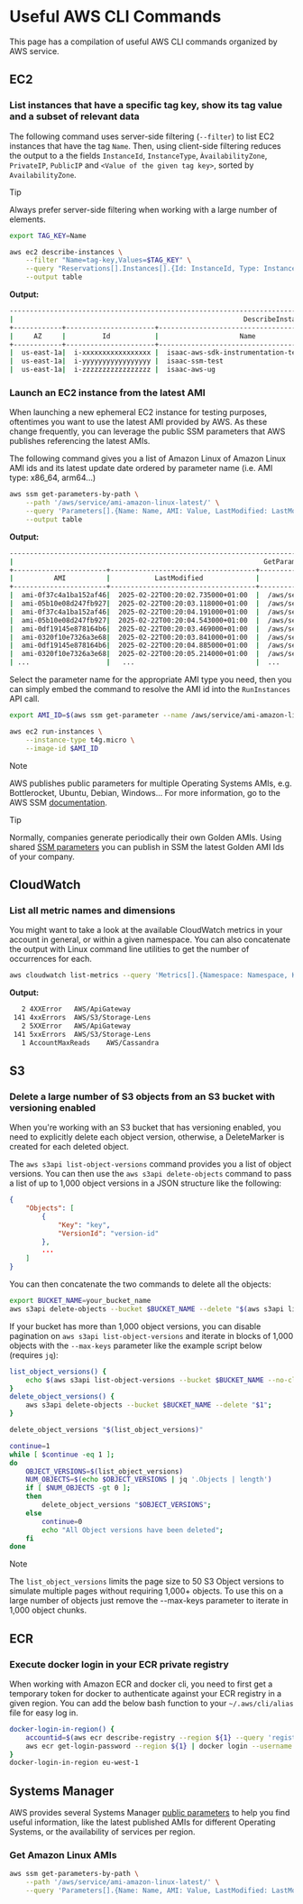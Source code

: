 # Useful AWS CLI Commands

This page has a compilation of useful AWS CLI commands organized by AWS service.

## EC2 

### List instances that have a specific tag key, show its tag value and a subset of relevant data

The following command uses server-side filtering (`--filter`) to list EC2 instances that have the tag `Name`. Then, using client-side filtering reduces the output to a the fields `InstanceId`, `InstanceType`, `ÀvailabilityZone`, `PrivateIP`, `PublicIP` and `<Value of the given tag key>`, sorted by `AvailabilityZone`.

> [!TIP]
> Always prefer server-side filtering when working with a large number of elements. 

```bash
export TAG_KEY=Name

aws ec2 describe-instances \
    --filter "Name=tag-key,Values=$TAG_KEY" \
    --query "Reservations[].Instances[].{Id: InstanceId, Type: InstanceType, AZ: Placement.AvailabilityZone, PrivateIP: PrivateIpAddress, PublicIP: PublicIpAddress, Name: Tags[?Key=='$TAG_KEY'] | [0].Value} | sort_by(@,&AZ) " \
    --output table
```

**Output:**

```bash
------------------------------------------------------------------------------------------------------------------------------------
|                                                         DescribeInstances                                                        |
+------------+----------------------+---------------------------------------------+----------------+-----------------+-------------+
|     AZ     |         Id           |                    Name                     |   PrivateIP    |    PublicIP     |    Type     |
+------------+----------------------+---------------------------------------------+----------------+-----------------+-------------+
|  us-east-1a|  i-xxxxxxxxxxxxxxxxx |  isaac-aws-sdk-instrumentation-testing      |  10.0.1.60     |  54.x.y.z       |  t3.medium  |
|  us-east-1a|  i-yyyyyyyyyyyyyyyyy |  isaac-ssm-test                             |  172.31.33.245 |  None           |  t2.micro   |
|  us-east-1a|  i-zzzzzzzzzzzzzzzzz |  isaac-aws-ug                               |  10.0.1.102    |  3.x.y.z        |  t3.medium  |
```

### Launch an EC2 instance from the latest AMI

When launching a new ephemeral EC2 instance for testing purposes, oftentimes you want to use the latest AMI provided by AWS. As these change frequently, you can leverage the public SSM parameters that AWS publishes referencing the latest AMIs.

The following command gives you a list of Amazon Linux of Amazon Linux AMI ids and its latest update date ordered by parameter name (i.e. AMI type: x86_64, arm64...) 

```bash
aws ssm get-parameters-by-path \
    --path '/aws/service/ami-amazon-linux-latest/' \
    --query 'Parameters[].{Name: Name, AMI: Value, LastModified: LastModifiedDate} | sort_by(@,&Name)' \
    --output table
```

**Output:**

```bash
------------------------------------------------------------------------------------------------------------------------------------------------
|                                                              GetParametersByPath                                                             |
+-----------------------+------------------------------------+---------------------------------------------------------------------------------+
|          AMI          |           LastModified             |                                      Name                                       |
+-----------------------+------------------------------------+---------------------------------------------------------------------------------+
|  ami-0f37c4a1ba152af46|  2025-02-22T00:20:02.735000+01:00  |  /aws/service/ami-amazon-linux-latest/al2023-ami-kernel-6.1-arm64               |
|  ami-05b10e08d247fb927|  2025-02-22T00:20:03.118000+01:00  |  /aws/service/ami-amazon-linux-latest/al2023-ami-kernel-6.1-x86_64              |
|  ami-0f37c4a1ba152af46|  2025-02-22T00:20:04.191000+01:00  |  /aws/service/ami-amazon-linux-latest/al2023-ami-kernel-default-arm64           |
|  ami-05b10e08d247fb927|  2025-02-22T00:20:04.543000+01:00  |  /aws/service/ami-amazon-linux-latest/al2023-ami-kernel-default-x86_64          |
|  ami-0df19145e878164b6|  2025-02-22T00:20:03.469000+01:00  |  /aws/service/ami-amazon-linux-latest/al2023-ami-minimal-kernel-6.1-arm64       |
|  ami-0320f10e7326a3e68|  2025-02-22T00:20:03.841000+01:00  |  /aws/service/ami-amazon-linux-latest/al2023-ami-minimal-kernel-6.1-x86_64      |
|  ami-0df19145e878164b6|  2025-02-22T00:20:04.885000+01:00  |  /aws/service/ami-amazon-linux-latest/al2023-ami-minimal-kernel-default-arm64   |
|  ami-0320f10e7326a3e68|  2025-02-22T00:20:05.214000+01:00  |  /aws/service/ami-amazon-linux-latest/al2023-ami-minimal-kernel-default-x86_64  |
| ...                   |   ...                              |  ...                                                                            |
```

Select the parameter name for the appropriate AMI type you need, then you can simply embed the command to resolve the AMI id into the `RunInstances` API call.

```bash
export AMI_ID=$(aws ssm get-parameter --name /aws/service/ami-amazon-linux-latest/al2023-ami-kernel-default-arm64 --query 'Parameter.Value' --output text)

aws ec2 run-instances \
    --instance-type t4g.micro \
    --image-id $AMI_ID
```

> [!NOTE]
> AWS publishes public parameters for multiple Operating Systems AMIs, e.g. Bottlerocket, Ubuntu, Debian, Windows... For more information, go to the AWS SSM [documentation](https://docs.aws.amazon.com/systems-manager/latest/userguide/parameter-store-finding-public-parameters.html).

> [!TIP]
> Normally, companies generate periodically their own Golden AMIs. Using shared [SSM parameters](https://docs.aws.amazon.com/systems-manager/latest/userguide/parameter-store-shared-parameters.html) you can publish in SSM the latest Golden AMI Ids of your company.  

## CloudWatch

### List all metric names and dimensions 

You might want to take a look at the available CloudWatch metrics in your account in general, or within a given namespace. You can also concatenate the output with Linux command line utilities to get the number of occurrences for each.

```bash
aws cloudwatch list-metrics --query 'Metrics[].{Namespace: Namespace, Key: MetricName}' --output text | sort | uniq -c
```

**Output:**

```bash
   2 4XXError	AWS/ApiGateway
 141 4xxErrors	AWS/S3/Storage-Lens
   2 5XXError	AWS/ApiGateway
 141 5xxErrors	AWS/S3/Storage-Lens
   1 AccountMaxReads	AWS/Cassandra
```

## S3

### Delete a large number of S3 objects from an S3 bucket with versioning enabled

When you're working with an S3 bucket that has versioning enabled, you need to explicitly delete each object version, otherwise, a DeleteMarker is created for each deleted object. 

The `aws s3api list-object-versions` command provides you a list of object versions. You can then use the `aws s3api delete-objects` command to pass a list of up to 1,000 object versions in a JSON structure like the following:

```json
{
    "Objects": [
        {
            "Key": "key",
            "VersionId": "version-id"
        },
        ...
    ]
}
```

You can then concatenate the two commands to delete all the objects:

```bash
export BUCKET_NAME=your_bucket_name
aws s3api delete-objects --bucket $BUCKET_NAME --delete "$(aws s3api list-object-versions --bucket $BUCKET_NAME --query '{"Objects": Versions[].{Key:Key,VersionId:VersionId}}')"
```

If your bucket has more than 1,000 object versions, you can disable pagination on `aws s3api list-object-versions` and iterate in blocks of 1,000 objects with the `--max-keys` parameter like the example script below (requires `jq`):

```bash
list_object_versions() {
    echo $(aws s3api list-object-versions --bucket $BUCKET_NAME --no-cli-pager --max-keys 50 --query '{"Objects": Versions[].{Key:Key,VersionId:VersionId}}')
}
delete_object_versions() {
    aws s3api delete-objects --bucket $BUCKET_NAME --delete "$1"; 
}

delete_object_versions "$(list_object_versions)"

continue=1
while [ $continue -eq 1 ];
do
    OBJECT_VERSIONS=$(list_object_versions)
    NUM_OBJECTS=$(echo $OBJECT_VERSIONS | jq '.Objects | length')
    if [ $NUM_OBJECTS -gt 0 ];
    then
        delete_object_versions "$OBJECT_VERSIONS";
    else
        continue=0
        echo "All Object versions have been deleted";
    fi
done
```

> [!NOTE]
> The `list_object_versions` limits the page size to 50 S3 Object versions to simulate multiple pages without requiring 1,000+ objects. To use this on a large number of objects just remove the --max-keys parameter to iterate in 1,000 object chunks. 

## ECR

### Execute docker login in your ECR private registry

When working with Amazon ECR and docker cli, you need to first get a temporary token for docker to authenticate against your ECR registry in a given region. You can add the below bash function to your `~/.aws/cli/alias` file for easy log in.

```bash
docker-login-in-region() {
    accountid=$(aws ecr describe-registry --region ${1} --query 'registryId' --output text)
    aws ecr get-login-password --region ${1} | docker login --username AWS --password-stdin ${accountid}.dkr.ecr.${1}.amazonaws.com
}
docker-login-in-region eu-west-1
```

## Systems Manager

AWS provides several Systems Manager [public parameters](https://docs.aws.amazon.com/systems-manager/latest/userguide/parameter-store-finding-public-parameters.html) to help you find useful information, like the latest published AMIs for different Operating Systems, or the availability of services per region.

### Get Amazon Linux AMIs

```bash
aws ssm get-parameters-by-path \
    --path '/aws/service/ami-amazon-linux-latest/' \
    --query 'Parameters[].{Name: Name, AMI: Value, LastModified: LastModifiedDate} | sort_by(@,&Name)' 
```
